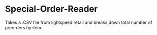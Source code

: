 # Special-Order-Reader
Takes a .CSV file from lightspeed retail and breaks down total number of preorders by item.
